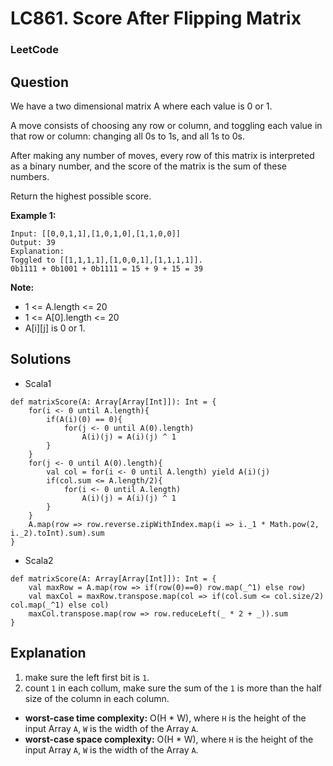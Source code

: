 # LC861. Score After Flipping Matrix

### LeetCode

## Question

We have a two dimensional matrix A where each value is 0 or 1.

A move consists of choosing any row or column, and toggling each value in that row or column: changing all 0s to 1s, and all 1s to 0s.

After making any number of moves, every row of this matrix is interpreted as a binary number, and the score of the matrix is the sum of these numbers.

Return the highest possible score.

**Example 1:**
```
Input: [[0,0,1,1],[1,0,1,0],[1,1,0,0]]
Output: 39
Explanation:
Toggled to [[1,1,1,1],[1,0,0,1],[1,1,1,1]].
0b1111 + 0b1001 + 0b1111 = 15 + 9 + 15 = 39
``` 

**Note:**

* 1 <= A.length <= 20
* 1 <= A[0].length <= 20
* A[i][j] is 0 or 1.

## Solutions

* Scala1
```
def matrixScore(A: Array[Array[Int]]): Int = {
    for(i <- 0 until A.length){
        if(A(i)(0) == 0){
            for(j <- 0 until A(0).length)
                A(i)(j) = A(i)(j) ^ 1
        }
    }
    for(j <- 0 until A(0).length){
        val col = for(i <- 0 until A.length) yield A(i)(j)
        if(col.sum <= A.length/2){
            for(i <- 0 until A.length)
                A(i)(j) = A(i)(j) ^ 1
        }
    }
    A.map(row => row.reverse.zipWithIndex.map(i => i._1 * Math.pow(2, i._2).toInt).sum).sum
}
```

* Scala2
```
def matrixScore(A: Array[Array[Int]]): Int = {
    val maxRow = A.map(row => if(row(0)==0) row.map(_^1) else row)
    val maxCol = maxRow.transpose.map(col => if(col.sum <= col.size/2) col.map(_^1) else col)
    maxCol.transpose.map(row => row.reduceLeft(_ * 2 + _)).sum
}
```

## Explanation

1. make sure the left first bit is `1`.
2. count `1` in each collum, make sure the sum of the `1` is more than the half size of the column in each column.

* **worst-case time complexity:** O(H * W), where `H` is the height of the input Array `A`, `W` is the width of the Array `A`.
* **worst-case space complexity:** O(H * W), where `H` is the height of the input Array `A`, `W` is the width of the Array `A`.
